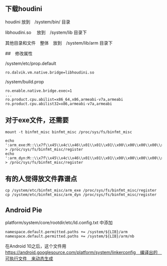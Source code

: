 <!--
author: lizhiwei
head:
date: 2019-10-22
title: Android Emulator添加houdini转换器
tags: android
images:
category: android
status: publish
summary: android emulator
-->


## 下载houdini

houdini        放到　/system/bin/ 目录

libhoudini.so 　放到　/system/lib 目录下

其他目录和文件　整体　放到　/system/lib/arm 目录下


##　修改属性

/system/etc/prop.default

    ro.dalvik.vm.native.bridge=libhoudini.so


/system/build.prop

    ro.enable.native.bridge.exec=1
    ...
    ro.product.cpu.abilist=x86_64,x86,armeabi-v7a,armeabi
    ro.product.cpu.abilist32=x86,armeabi-v7a,armeabi


## 对于exe文件，还需要

    mount -t binfmt_misc binfmt_misc /proc/sys/fs/binfmt_misc

    echo ':arm_exe:M::\\x7f\\x45\\x4c\\x46\\x01\\x01\\x01\\x00\\x00\\x00\\x00\\x00\\x00\\x00\\x00\\x00\\x02\\x00\\x28::/system/bin/houdini:P' > /proc/sys/fs/binfmt_misc/register
    echo ':arm_dyn:M::\\x7f\\x45\\x4c\\x46\\x01\\x01\\x01\\x00\\x00\\x00\\x00\\x00\\x00\\x00\\x00\\x00\\x03\\x00\\x28::/system/bin/houdini:P' > /proc/sys/fs/binfmt_misc/register


## 有的人觉得放文件靠谱点

    cp /system/etc/binfmt_misc/arm_exe /proc/sys/fs/binfmt_misc/register
    cp /system/etc/binfmt_misc/arm_dyn /proc/sys/fs/binfmt_misc/register


## Android Pie

platform/system/core/rootdir/etc/ld.config.txt 中添加

    namespace.default.permitted.paths += /system/${LIB}/arm
    namespace.default.permitted.paths += /system/${LIB}/arm/nb

在Android 10之后，这个文件用　　https://android.googlesource.com/platform/system/linkerconfig　编译出的　可执行文件　来动态生成





